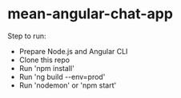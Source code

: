 # mean-angular-chat-app

Step to run:

* Prepare Node.js and Angular CLI
* Clone this repo
* Run 'npm install'
* Run 'ng build --env=prod'
* Run 'nodemon' or 'npm start'
